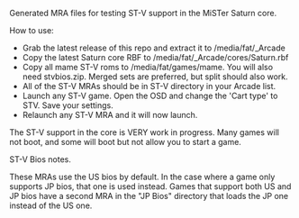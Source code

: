 Generated MRA files for testing ST-V support in the MiSTer Saturn core.


How to use:

* Grab the latest release of this repo and extract it to /media/fat/_Arcade
* Copy the latest Saturn core RBF to /media/fat/_Arcade/cores/Saturn.rbf
* Copy all mame ST-V roms to /media/fat/games/mame. You will also need stvbios.zip. Merged sets are preferred, but split should also work.
* All of the ST-V MRAs should be in ST-V directory in your Arcade list.
* Launch any ST-V game. Open the OSD and change the 'Cart type' to STV. Save your settings.
* Relaunch any ST-V MRA and it will now launch.

The ST-V support in the core is VERY work in progress. Many games will not boot, and some will boot but not allow you to start a game. 

ST-V Bios notes.

These MRAs use the US bios by default. In the case where a game only supports JP bios, that one is used instead.
Games that support both US and JP bios have a second MRA in the "JP Bios" directory that loads the JP one instead of the US one.



